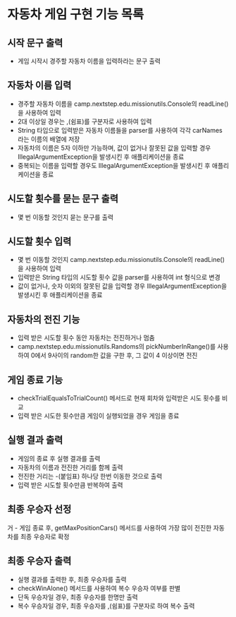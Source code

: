 # 자동차 게임 구현 기능 목록

## 시작 문구 출력
  - 게임 시작시 경주할 자동차 이름을 입력하라는 문구 출력

## 자동차 이름 입력
  - 경주할 자동차 이름을 camp.nextstep.edu.missionutils.Console의 readLine()을 사용하여 입력
  - 2대 이상일 경우는 ,(쉼표)를 구분자로 사용하여 입력
  - String 타입으로 입력받은 자동차 이름들을 parser를 사용하여 각각 carNames 라는 이름의 배열에 저장
  - 자동차의 이름은 5자 이하만 가능하며, 값이 없거나 잘못된 값을 입력할 경우 IllegalArgumentException을 발생시킨 후 애플리케이션을 종료
  - 중복되는 이름을 입력할 경우도 IllegalArgumentException을 발생시킨 후 애플리케이션을 종료

## 시도할 횟수를 묻는 문구 출력
  - 몇 번 이동할 것인지 묻는 문구를 출력

## 시도할 횟수 입력
  - 몇 번 이동할 것인지 camp.nextstep.edu.missionutils.Console의 readLine()을 사용하여 입력
  - 입력받은 String 타입의 시도할 횟수 값을 parser를 사용하여 int 형식으로 변경
  - 값이 없거나, 숫자 이외의 잘못된 값을 입력할 경우 IllegalArgumentException을 발생시킨 후 애플리케이션을 종료

## 자동차의 전진 기능
  - 입력 받은 시도할 횟수 동안 자동차는 전진하거나 멈춤
  - camp.nextstep.edu.missionutils.Randoms의 pickNumberInRange()를 사용하여 0에서 9사이의 random한 값을 구한 후, 그 값이 4 이상이면 전진

## 게임 종료 기능
  - checkTrialEqualsToTrialCount() 메서드로 현재 회차와 입력받은 시도 횟수를 비교
  - 입력 받은 시도한 횟수만큼 게임이 실행되었을 경우 게임을 종료


## 실행 결과 출력
  - 게임의 종료 후 실행 결과를 출력
  - 자동차의 이름과 전진한 거리를 함께 출력
  - 전진한 거리는 -(붙임표) 하나당 한번 이동한 것으로 출력
  - 입력 받은 시도할 횟수만큼 반복하여 출력

## 최종 우승자 선정
거  - 게임 종료 후, getMaxPositionCars() 메서드를 사용하여 가장 많이 전진한 자동차를 최종 우승자로 확정


## 최종 우승자 출력
  - 실행 결과를 출력한 후, 최종 우승자를 출력
  - checkWinAlone() 메서드를 사용하여 복수 우승자 여부를 판별
  - 단독 우승자일 경우, 최종 우승자를 한명만 출력
  - 복수 우승자일 경우, 최종 우승자를 ,(쉼표)를 구분자로 하여 복수 출력

